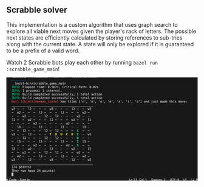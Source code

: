 ## Scrabble solver

This implementation is a custom algorithm that uses graph search to explore all viable next moves given the player's rack of letters. The possible next states are efficiently calculated by storing references to sub-tries along with the current state. A state will only be explored if it is guaranteed to be a prefix of a valid word.

Watch 2 Scrabble bots play each other by running `bazel run :scrabble_game_main`!

![scrabble-story.gif](scrabble-story.gif)